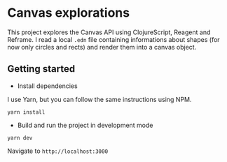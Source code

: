 # Canvas explorations

This project explores the Canvas API using ClojureScript, Reagent and Reframe. I read a local `.edn` file containing informations about shapes (for now only circles and rects) and render them into a canvas object.


## Getting started

- Install dependencies

I use Yarn, but you can follow the same instructions using NPM.

```
yarn install
```
- Build and run the project in development mode
```
yarn dev
```
  Navigate to `http://localhost:3000`



  

